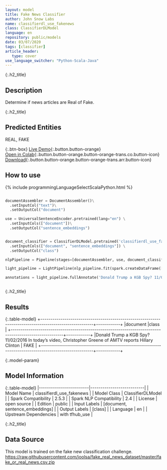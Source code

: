 ```yaml
---
layout: model
title: Fake News Classifier
author: John Snow Labs
name: classifierdl_use_fakenews
class: ClassifierDLModel
language: en
repository: public/models
date: 03/07/2020
tags: [classifier]
article_header:
   type: cover
use_language_switcher: "Python-Scala-Java"
---
```


{:.h2_title}
## Description 
Determine if news articles are Real of Fake.

 {:.h2_title}
## Predicted Entities
REAL, FAKE 

{:.btn-box}
[Live Demo](https://demo.johnsnowlabs.com/public/CLASSIFICATION_EN_FAKENEWS/){:.button.button-orange}<br/>[Open in Colab](https://colab.research.google.com/github/JohnSnowLabs/spark-nlp-workshop/blob/master/tutorials/streamlit_notebooks/CLASSIFICATION_EN_FAKENEWS.ipynb){:.button.button-orange.button-orange-trans.co.button-icon}<br/>[Download](https://s3.amazonaws.com/auxdata.johnsnowlabs.com/public/models/classifierdl_use_fakenews_en_2.5.3_2.4_1593783319296.zip){:.button.button-orange.button-orange-trans.arr.button-icon}<br/>

## How to use 
<div class="tabs-box" markdown="1">

{% include programmingLanguageSelectScalaPython.html %}

```python

documentAssembler = DocumentAssembler()\
  .setInputCol("text")\
  .setOutputCol("document")

use = UniversalSentenceEncoder.pretrained(lang="en") \
  .setInputCols(["document"])\
  .setOutputCol("sentence_embeddings")


document_classifier = ClassifierDLModel.pretrained('classifierdl_use_fakenews', 'en') \
  .setInputCols(["document", "sentence_embeddings"]) \
  .setOutputCol("class")

nlpPipeline = Pipeline(stages=[documentAssembler, use, document_classifier])

light_pipeline = LightPipeline(nlp_pipeline.fit(spark.createDataFrame([['']]).toDF("text")))

annotations = light_pipeline.fullAnnotate('Donald Trump a KGB Spy? 11/02/2016 In today’s video, Christopher Greene of AMTV reports Hillary Clinton')

```
```scala
```

</div>

{:.h2_title}
## Results
{:.table-model}
+--------------------------------------------------------------------------------------------------------+------------+
|document                                                                                                |class       |
+--------------------------------------------------------------------------------------------------------+------------+
|Donald Trump a KGB Spy? 11/02/2016 In today’s video, Christopher Greene of AMTV reports Hillary Clinton | FAKE       |
+--------------------------------------------------------------------------------------------------------+------------+


{:.model-param}
## Model Information
{:.table-model}
|-------------------------|---------------------------|
| Model Name              | classifierdl_use_fakenews |
| Model Class             | ClassifierDLModel         |
| Spark Compatibility     | 2.5.3                     |
| Spark NLP Compatibility | 2.4                       |
| License                 | open source               |
| Edition                 | public                    |
| Input Labels            | [document, sentence_embeddings] |
| Output Labels           | [class]               |
| Language                | en                        |
| Upstream Dependencies   | with tfhub_use            |




{:.h2_title}
## Data Source
This model is trained on the fake new classification challenge. https://raw.githubusercontent.com/joolsa/fake_real_news_dataset/master/fake_or_real_news.csv.zip

